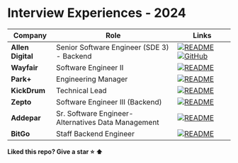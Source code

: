 # Interview Experiences - 2024

| Company | Role | Links |
|-|-|-|
**Allen Digital** | Senior Software Engineer (SDE 3) - Backend | [![README](https://img.shields.io/badge/README--green.svg)](https://github.com/erruchirgupta/Limited-Time-Deals-AllenDigitalMachineCoding/blob/main/README.md) [![GitHub](https://img.shields.io/badge/github-%23121011.svg?style=for-the-badge&logo=github&logoColor=white)](https://github.com/erruchirgupta/Limited-Time-Deals-AllenDigitalMachineCoding)
**Wayfair** | Software Engineer II | [![README](https://img.shields.io/badge/README--green.svg)](Wayfair.md)
**Park+** | Engineering Manager | [![README](https://img.shields.io/badge/README--green.svg)](ParkPlus.md)
**KickDrum** | Technical Lead | [![README](https://img.shields.io/badge/README--green.svg)](KickDrum.md)
**Zepto** | Software Engineer III (Backend) | [![README](https://img.shields.io/badge/README--green.svg)](Zepto.md)
**Addepar** | Sr. Software Engineer-Alternatives Data Management | [![README](https://img.shields.io/badge/README--green.svg)](Addepar.md)
**BitGo**|Staff Backend Engineer| [![README](https://img.shields.io/badge/README--green.svg)](BitGo.md)

**Liked this repo? Give a star :star: :arrow_up:**
